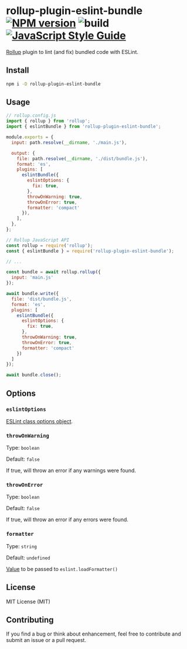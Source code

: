 # rollup-plugin-eslint-bundle [![NPM version][npm-image]][npm-url] ![build](https://github.com/nikolay-borzov/rollup-plugin-eslint-bundle/workflows/CI/badge.svg) [![JavaScript Style Guide](https://img.shields.io/badge/code_style-standard-brightgreen.svg)](https://standardjs.com)

[npm-image]: https://img.shields.io/npm/v/rollup-plugin-eslint-bundle.svg
[npm-url]: https://npmjs.org/package/rollup-plugin-eslint-bundle
[rollup]: https://github.com/rollup/rollup
[eslint-config]: https://eslint.org/docs/developer-guide/nodejs-api#parameters

[Rollup] plugin to lint (and fix) bundled code with ESLint.


## Install

```sh
npm i -D rollup-plugin-eslint-bundle
```

## Usage

```js
// rollup.config.js
import { rollup } from 'rollup';
import { eslintBundle } from 'rollup-plugin-eslint-bundle';

module.exports = {
  input: path.resolve(__dirname, './main.js'),

  output: {
    file: path.resolve(__dirname, './dist/bundle.js'),
    format: 'es',
    plugins: [
      eslintBundle({
        eslintOptions: {
          fix: true,
        },
        throwOnWarning: true,
        throwOnError: true,
        formatter: 'compact'
      }),
    ],
  },
};

```

```js
// Rollup JavaScript API
const rollup = require('rollup');
const { eslintBundle } = require('rollup-plugin-eslint-bundle');

// ...

const bundle = await rollup.rollup({
  input: 'main.js'
});

await bundle.write({
  file: 'dist/bundle.js',
  format: 'es',
  plugins: [
    eslintBundle({
      eslintOptions: {
        fix: true,
      },
      throwOnWarning: true,
      throwOnError: true,
      formatter: 'compact'
    })
  ]
});

await bundle.close();
```

## Options

### `eslintOptions`

[ESLint class options object](https://eslint.org/docs/developer-guide/nodejs-api#parameters).

### `throwOnWarning`

Type: `boolean`

Default: `false`

If true, will throw an error if any warnings were found.

### `throwOnError`

Type: `boolean`

Default: `false`

If true, will throw an error if any errors were found.

### `formatter`

Type: `string`

Default: `undefined`

[Value](https://eslint.org/docs/developer-guide/nodejs-api#-eslintloadformatternameorpath) to be passed to `eslint.loadFormatter()`

## License

MIT License (MIT)

## Contributing

If you find a bug or think about enhancement, feel free to contribute and submit an issue or a pull request.
